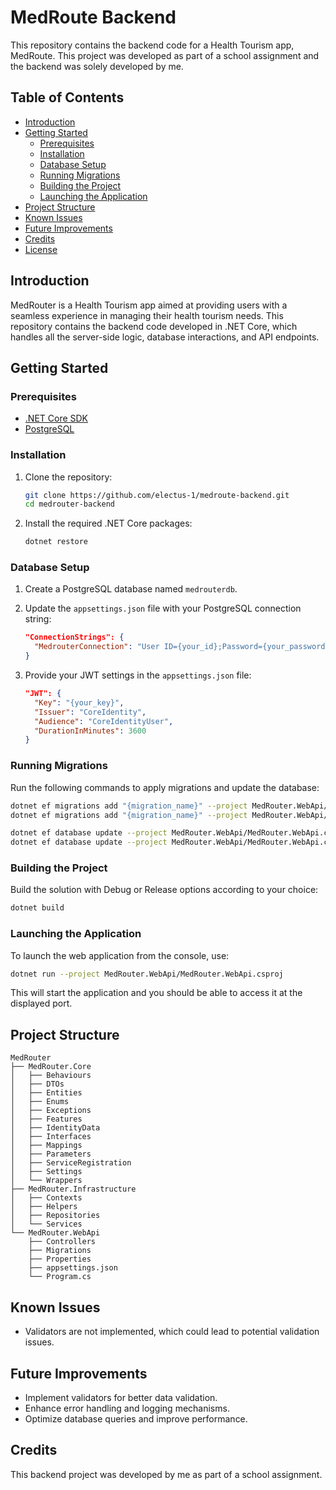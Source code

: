 # MedRoute Backend

This repository contains the backend code for a Health Tourism app, MedRoute. This project was developed as part of a school assignment and the backend was solely developed by me.

## Table of Contents
- [Introduction](#introduction)
- [Getting Started](#getting-started)
    - [Prerequisites](#prerequisites)
    - [Installation](#installation)
    - [Database Setup](#database-setup)
    - [Running Migrations](#running-migrations)
    - [Building the Project](#building-the-project)
    - [Launching the Application](#launching-the-application)
- [Project Structure](#project-structure)
- [Known Issues](#known-issues)
- [Future Improvements](#future-improvements)
- [Credits](#credits)
- [License](#license)

## Introduction

MedRouter is a Health Tourism app aimed at providing users with a seamless experience in managing their health tourism needs. This repository contains the backend code developed in .NET Core, which handles all the server-side logic, database interactions, and API endpoints.

## Getting Started

### Prerequisites

- [.NET Core SDK](https://dotnet.microsoft.com/download)
- [PostgreSQL](https://www.postgresql.org/download/)

### Installation

1. Clone the repository:

    ```sh
    git clone https://github.com/electus-1/medroute-backend.git
    cd medrouter-backend
    ```

2. Install the required .NET Core packages:

    ```sh
    dotnet restore
    ```

### Database Setup

1. Create a PostgreSQL database named `medrouterdb`.

2. Update the `appsettings.json` file with your PostgreSQL connection string:

    ```json
    "ConnectionStrings": {
      "MedrouterConnection": "User ID={your_id};Password={your_password};Server=localhost;Port=5432;Database=medrouterdb;Integrated Security=true;Pooling=true;"
    }
    ```

3. Provide your JWT settings in the `appsettings.json` file:

    ```json
    "JWT": {
      "Key": "{your_key}",
      "Issuer": "CoreIdentity",
      "Audience": "CoreIdentityUser",
      "DurationInMinutes": 3600
    }
    ```

### Running Migrations

Run the following commands to apply migrations and update the database:

```sh
dotnet ef migrations add "{migration_name}" --project MedRouter.WebApi/MedRouter.WebApi.csproj --context UserDbContext
dotnet ef migrations add "{migration_name}" --project MedRouter.WebApi/MedRouter.WebApi.csproj --context ApplicationDbContext

dotnet ef database update --project MedRouter.WebApi/MedRouter.WebApi.csproj --context UserDbContext
dotnet ef database update --project MedRouter.WebApi/MedRouter.WebApi.csproj --context ApplicationDbContext
```

### Building the Project

Build the solution with Debug or Release options according to your choice:

```sh
dotnet build
```

### Launching the Application

To launch the web application from the console, use:

```sh
dotnet run --project MedRouter.WebApi/MedRouter.WebApi.csproj
```

This will start the application and you should be able to access it at the displayed port.

## Project Structure

```
MedRouter
├── MedRouter.Core
│   ├── Behaviours
│   ├── DTOs
│   ├── Entities
│   ├── Enums
│   ├── Exceptions
│   ├── Features
│   ├── IdentityData
│   ├── Interfaces
│   ├── Mappings
│   ├── Parameters
│   ├── ServiceRegistration
│   ├── Settings
│   └── Wrappers 
├── MedRouter.Infrastructure
│   ├── Contexts
│   ├── Helpers
│   ├── Repositories
│   └── Services
└── MedRouter.WebApi
    ├── Controllers
    ├── Migrations
    ├── Properties
    ├── appsettings.json
    └── Program.cs
```

## Known Issues

- Validators are not implemented, which could lead to potential validation issues.

## Future Improvements

- Implement validators for better data validation.
- Enhance error handling and logging mechanisms.
- Optimize database queries and improve performance.

## Credits

This backend project was developed by me as part of a school assignment.
